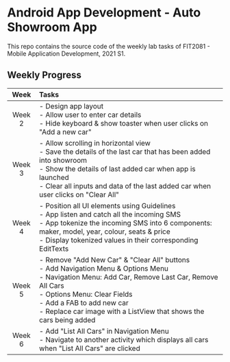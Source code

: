 # Android App Development - Auto Showroom App
This repo contains the source code of the weekly lab tasks of FIT2081 - Mobile Application Development, 2021 S1.

## Weekly Progress
|Week | Tasks |
| :--: | :------------------ |
|Week 2| - Design app layout <br> - Allow user to enter car details <br> - Hide keyboard & show toaster when user clicks on "Add a new car" |
|Week 3| - Allow scrolling in horizontal view <br> - Save the details of the last car that has been added into showroom <br> - Show the details of last added car when app is launched <br> - Clear all inputs and data of the last added car when user clicks on "Clear All" |
|Week 4| - Position all UI elements using Guidelines <br> - App listen and catch all the incoming SMS <br> - App tokenize the incoming SMS into 6 components: maker, model, year, colour, seats & price <br> - Display tokenized values in their corresponding EditTexts |
|Week 5| - Remove "Add New Car" & "Clear All" buttons <br> - Add Navigation Menu & Options Menu <br> - Navigation Menu: Add Car, Remove Last Car, Remove All Cars <br> - Options Menu: Clear Fields <br> - Add a FAB to add new car <br> - Replace car image with a ListView that shows the cars being added
|Week 6| - Add "List All Cars" in Navigation Menu <br> - Navigate to another activity which displays all cars when "List All Cars" are clicked |
